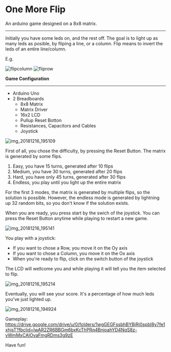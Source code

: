 **One More Flip**
=========

An arduino game designed on a 8x8 matrix.
___

Initially you have some leds on, and the rest off. The goal is to light up as many leds as posible, by fliping a line, or a column. Flip means to invert the leds of an entire line/column.

E.g. 

![flipcolumn](https://user-images.githubusercontent.com/37237590/50056682-08f4d380-0168-11e9-9133-24fa6410bb8d.png)
![fliprow](https://user-images.githubusercontent.com/37237590/50056683-0c885a80-0168-11e9-8f6a-d807b4d61230.png)

**Game Configuration**
_____

*   Arduino Uno
*   2 Breadboards
    * 8x8 Matrix 
    * Matrix Driver 
    * 16x2 LCD
    * Pullup Reset Botton
    * Resistances, Capacitors and Cables
    * Joystick

![img_20181216_195109](https://user-images.githubusercontent.com/37237590/50058025-53cc1680-017b-11e9-9a53-f2940440e451.jpg)

First of all, you chose the difficulty, by pressing the Reset Button.
The matrix is generated by some flips.
1. Easy, you have 15 turns, generated after 10 flips
2. Medium, you have 30 turns, generated after 20 flips
3. Hard, you have only 45 turns, generated after 30 flips
4. Endless, you play until you light up the entire matrix

For the first 3 modes, the matrix is generated by multiple flips, so the solution is possible. However, the endless mode is generated by lightning up 32 random bits, so you don't know if the solution exists.

When you are ready, you press start by the swich of the joystick. You can press the Reset Button anytime while playing to restart a new game.

![img_20181216_195141](https://user-images.githubusercontent.com/37237590/50057175-5de81800-016f-11e9-833d-2e5807598285.jpg)

You play with a joystick:
* If you want to chose a Row, you move it on the Oy axis
* If you want to chose a Column, you move it on the Ox axis
* When you're ready to flip, click on the switch button of the joystick

The LCD will wellcome you and while playing it will tell you the item selected to flip.

![img_20181216_195214](https://user-images.githubusercontent.com/37237590/50057184-748e6f00-016f-11e9-9299-cc01c4d0b16f.jpg)

Eventually, you will see your score. It's a percentage of how much leds you've just lighted up.

![img_20181216_194924](https://user-images.githubusercontent.com/37237590/50057191-83752180-016f-11e9-93f1-9ef233ce3526.jpg)

Gameplay: https://drive.google.com/drive/u/0/folders/1wgGEGFssbhBYBjRj0spbI8y7fe1xhjsT?fbclid=IwAR2ZR6BBGm6bxKcThPRq4BnjoahYD4NqS8z-vWmMxCAlOvaFmgRDms3g9zE

Have fun!


